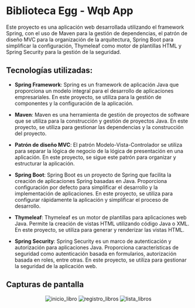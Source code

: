 # Biblioteca Egg - Wqb App

Este proyecto es una aplicación web desarrollada utilizando el framework Spring, con el uso de Maven para la gestión de dependencias, el patrón de diseño MVC para la organización de la arquitectura, Spring Boot para simplificar la configuración, Thymeleaf como motor de plantillas HTML y Spring Security para la gestión de la seguridad.

## Tecnologías utilizadas:

- **Spring Framework**: Spring es un framework de aplicación Java que proporciona un modelo integral para el desarrollo de aplicaciones empresariales. En este proyecto, se utiliza para la gestión de componentes y la configuración de la aplicación.

- **Maven**: Maven es una herramienta de gestión de proyectos de software que se utiliza para la construcción y gestión de proyectos Java. En este proyecto, se utiliza para gestionar las dependencias y la construcción del proyecto.

- **Patrón de diseño MVC**: El patrón Modelo-Vista-Controlador se utiliza para separar la lógica de negocio de la lógica de presentación en una aplicación. En este proyecto, se sigue este patrón para organizar y estructurar la aplicación.

- **Spring Boot**: Spring Boot es un proyecto de Spring que facilita la creación de aplicaciones Spring basadas en Java. Proporciona configuración por defecto para simplificar el desarrollo y la implementación de aplicaciones. En este proyecto, se utiliza para configurar rápidamente la aplicación y simplificar el proceso de desarrollo.

- **Thymeleaf**: Thymeleaf es un motor de plantillas para aplicaciones web Java. Permite la creación de vistas HTML utilizando código Java o XML. En este proyecto, se utiliza para generar y renderizar las vistas HTML.

- **Spring Security**: Spring Security es un marco de autenticación y autorización para aplicaciones Java. Proporciona características de seguridad como autenticación basada en formularios, autorización basada en roles, entre otras. En este proyecto, se utiliza para gestionar la seguridad de la aplicación web.

## Capturas de pantalla

<p align='center'>
<img src='https://i.imgur.com/i7vp84B.png' alt='inicio_libro'/>
<img src='https://i.imgur.com/CzG5yFP.png' alt='registro_libros' />
<img src='https://i.imgur.com/wDZTuX3.png' alt='lista_libros'/>
  
</p>



